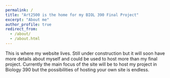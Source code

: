 ```yaml
---
permalink: /
title: "Art2500 is the home for my BIOL 390 Final Project"
excerpt: "About me"
author_profile: true
redirect_from: 
  - /about/
  - /about.html
---
```


This is where my website lives. Still under construction but it will soon have more details about myself and could be used to host more than my final project. Currently the main focus of the site will be to host my project in Biology 390 but the possibilities of hosting your own site is endless. 
